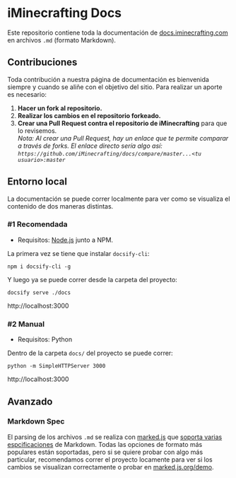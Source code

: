 # iMinecrafting Docs
Este repositorio contiene toda la documentación de [docs.iminecrafting.com](https://docs.iminecrafting.com)
en archivos `.md` (formato Markdown).

## Contribuciones
Toda contribución a nuestra página de documentación es bienvenida siempre y cuando se aliñe con el
objetivo del sitio.
Para realizar un aporte es necesario:
1. **Hacer un fork al repositorio.**
1. **Realizar los cambios en el repositorio forkeado.**
1. **Crear una Pull Request contra el repositorio de iMinecrafting** para que lo revisemos.  
   _Nota: Al crear una Pull Request, hay un enlace que te permite comparar a través de forks.
   El enlace directo sería algo así:  
   `https://github.com/iMinecrafting/docs/compare/master...<tu usuario>:master`_

## Entorno local
La documentación se puede correr localmente para ver como se visualiza el contenido de dos maneras
distintas.
### #1 Recomendada
- Requisitos: [Node.js](https://nodejs.org/) junto a NPM.

La primera vez se tiene que instalar `docsify-cli`:
```
npm i docsify-cli -g
```
Y luego ya se puede correr desde la carpeta del proyecto:
```
docsify serve ./docs
``` 

http://localhost:3000

### #2 Manual
- Requisitos: Python

Dentro de la carpeta `docs/` del proyecto se puede correr:
```
python -m SimpleHTTPServer 3000
``` 

http://localhost:3000

## Avanzado
### Markdown Spec
El parsing de los archivos `.md` se realiza con [marked.js](https://marked.js.org/) que
[soporta varias espcificaciones](https://marked.js.org/#/README.md#specifications) de Markdown.
Todas las opciones de formato más populares están soportadas, pero si se quiere probar con algo
más particular, recomendamos correr el proyecto locamente para ver si los cambios se visualizan
correctamente o probar en [marked.js.org/demo](https://marked.js.org/demo). 
